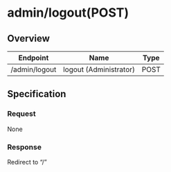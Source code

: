 # admin/logout\(POST\)

## Overview

| Endpoint | Name | Type |
| --- | --- | --- |
| /admin/logout | logout (Administrator) | POST |

## Specification

### Request

None

### Response

Redirect to “/”

